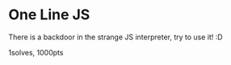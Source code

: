 # One Line JS  
There is a backdoor in the strange JS interpreter, try to use it! :D  

1solves, 1000pts
